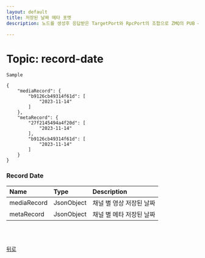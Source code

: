 ```yaml
---
layout: default
title: 저장된 날짜 메타 포멧
description: 노드를 생성후 응답받은 TargetPort와 RpcPort의 조합으로 ZMQ의 PUB – SUB 방식으로 Subscribe하여 수신할 수 있습니다.<br>서버의 설정된 레코딩 날짜에 따라 수신 할 수 있습니다.

---
```


# **Topic: record-date**

```
Sample

{
    "mediaRecord": {
        "b9126cb49314f61d": [
            "2023-11-14"
        ]
    },
    "metaRecord": {
        "27f2145494a4f20d": [
            "2023-11-14"
        ],
        "b9126cb49314f61d": [
            "2023-11-14"
        ]
    }
}
```

### Record Date

| Name | Type | Description |
| :---- | :---- |:---- |
| mediaRecord | JsonObject | 채널 별 영상 저장된 날짜 |
| metaRecord | JsonObject | 채널 별 메타 저장된 날짜 |

<br><br>

[뒤로](../../../index.html)